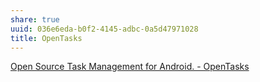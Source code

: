```yaml
---
share: true
uuid: 036e6eda-b0f2-4145-adbc-0a5d47971028
title: OpenTasks
---
```

[Open Source Task Management for Android. - OpenTasks](https://opentasks.app/)